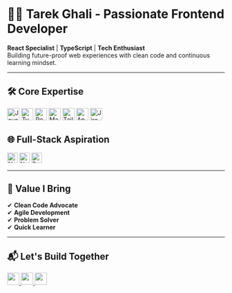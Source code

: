 # 👨‍💻 Tarek Ghali - Passionate Frontend Developer

**React Specialist** | **TypeScript** | **Tech Enthusiast**  
Building future-proof web experiences with clean code and continuous learning mindset.

---

## 🛠 Core Expertise

<p align="left">
  <img src="https://img.shields.io/badge/JavaScript-F7DF1E?logo=javascript&logoColor=black&style=for-the-badge" height="28" alt="JavaScript">
  <img src="https://img.shields.io/badge/TypeScript-3178C6?logo=typescript&logoColor=white&style=for-the-badge" height="28" alt="TypeScript">
  <img src="https://img.shields.io/badge/React-20232A?logo=react&logoColor=61DAFB&style=for-the-badge" height="28" alt="React">
  <img src="https://img.shields.io/badge/Material_UI-0081CB?logo=mui&logoColor=white&style=for-the-badge" height="28" alt="Material-UI">
  <img src="https://img.shields.io/badge/Tailwind_CSS-38B2AC?logo=tailwind-css&logoColor=white&style=for-the-badge" height="28" alt="Tailwind CSS">
  <img src="https://img.shields.io/badge/Apollo_GraphQL-311C87?logo=apollo-graphql&logoColor=white&style=for-the-badge" height="28" alt="Apollo GraphQL">
  <img src="https://img.shields.io/badge/Jira-0052CC?logo=jira&logoColor=white&style=for-the-badge" height="28" alt="Jira">
</p>

## 🌐 Full-Stack Aspiration

<p align="left">
  <img src="https://img.shields.io/badge/Next.js-000000?logo=next.js&logoColor=white&style=flat-square" height="24" title="Next.js (Full-Stack Framework)">
  <img src="https://img.shields.io/badge/Node.js-339933?logo=node.js&logoColor=white&style=flat-square" height="24" title="Node.js (Backend Foundation)">
  <img src="https://img.shields.io/badge/PostgreSQL-4169E1?logo=postgresql&logoColor=white&style=flat-square" height="24" title="PostgreSQL (Database)">
</p>

---

## 🚀 Value I Bring

✔ **Clean Code Advocate**  
✔ **Agile Development**  
✔ **Problem Solver**  
✔ **Quick Learner**  

---

## 📬 Let's Build Together

<p align="left">
  <a href="https://tarek994.github.io/myWebsite/">
    <img src="https://img.shields.io/badge/Portfolio-4285F4?logo=google-chrome&logoColor=white&style=for-the-badge" height="28">
  </a>
  <a href="https://www.linkedin.com/in/tarek-ghali-b69bb71b9/">
    <img src="https://img.shields.io/badge/LinkedIn-0A66C2?logo=linkedin&logoColor=white&style=for-the-badge" height="28">
  </a>
  <a href="mailto:ghalitarek510@gmail.com">
  <img src="https://img.shields.io/badge/Email-D14836?logo=gmail&logoColor=white&style=for-the-badge" height="28">
  </a>
</p>

<!---
Tarek994/Tarek994 is a ✨ special ✨ repository because its `README.md` (this file) appears on your GitHub profile.
You can click the Preview link to take a look at your changes.
--->
